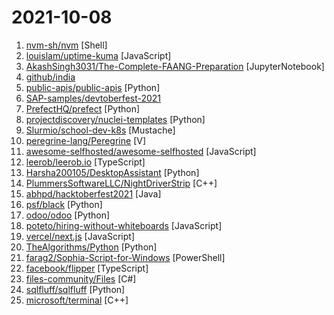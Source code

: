 # 2021-10-08

1. [nvm-sh/nvm](https://github.com/nvm-sh/nvm "Node Version Manager - POSIX-compliant bash script to manage multiple active node.js versions") [Shell]
2. [louislam/uptime-kuma](https://github.com/louislam/uptime-kuma "A fancy self-hosted monitoring tool") [JavaScript]
3. [AkashSingh3031/The-Complete-FAANG-Preparation](https://github.com/AkashSingh3031/The-Complete-FAANG-Preparation "This repository contains all the DSA (Data-Structures, Algorithms, 450 DSA by Love Babbar Bhaiya, FAANG Questions), Technical Subjects (OS + DBMS + SQL + CN + OOPs) Theory+Questions, FAANG Interview questions, and Miscellaneous Stuff (Programming MCQs, Puzzles, Aptitude, Reasoning). The Programming languages used for demonstration are C++, Pytho…") [JupyterNotebook]
4. [github/india](https://github.com/github/india "GitHub resources and information for the developer community in India") 
5. [public-apis/public-apis](https://github.com/public-apis/public-apis "A collective list of free APIs") [Python]
6. [SAP-samples/devtoberfest-2021](https://github.com/SAP-samples/devtoberfest-2021 "The home of Devtoberfest 2021 - an open celebration of what us developers do - coding and collaboration!") 
7. [PrefectHQ/prefect](https://github.com/PrefectHQ/prefect "The easiest way to automate your data") [Python]
8. [projectdiscovery/nuclei-templates](https://github.com/projectdiscovery/nuclei-templates "Community curated list of templates for the nuclei engine to find security vulnerabilities.") [Python]
9. [Slurmio/school-dev-k8s](https://github.com/Slurmio/school-dev-k8s "") [Mustache]
10. [peregrine-lang/Peregrine](https://github.com/peregrine-lang/Peregrine "An easy to use systems programming language with Python-like syntax.") [V]
11. [awesome-selfhosted/awesome-selfhosted](https://github.com/awesome-selfhosted/awesome-selfhosted "A list of Free Software network services and web applications which can be hosted on your own servers") [JavaScript]
12. [leerob/leerob.io](https://github.com/leerob/leerob.io "✨ My portfolio built with Next.js, Tailwind, Prisma, and Vercel.") [TypeScript]
13. [Harsha200105/DesktopAssistant](https://github.com/Harsha200105/DesktopAssistant "A Virtual Desktop Assistant Written in Python") [Python]
14. [PlummersSoftwareLLC/NightDriverStrip](https://github.com/PlummersSoftwareLLC/NightDriverStrip "NightDriver client for ESP32") [C++]
15. [abhpd/hacktoberfest2021](https://github.com/abhpd/hacktoberfest2021 "🌱 Contribute your favorite 📚 Data Structure implementation, 🕸 Algorithms, and 🎲 Projects. 😊 | Very Active Repository, Star and Share with your friends |") [Java]
16. [psf/black](https://github.com/psf/black "The uncompromising Python code formatter") [Python]
17. [odoo/odoo](https://github.com/odoo/odoo "Odoo. Open Source Apps To Grow Your Business.") [Python]
18. [poteto/hiring-without-whiteboards](https://github.com/poteto/hiring-without-whiteboards "⭐️ Companies that don't have a broken hiring process") [JavaScript]
19. [vercel/next.js](https://github.com/vercel/next.js "The React Framework") [JavaScript]
20. [TheAlgorithms/Python](https://github.com/TheAlgorithms/Python "All Algorithms implemented in Python") [Python]
21. [farag2/Sophia-Script-for-Windows](https://github.com/farag2/Sophia-Script-for-Windows "⚡ The most powerful PowerShell module on GitHub for Windows 10 & Windows 11 fine-tuning and tweaking") [PowerShell]
22. [facebook/flipper](https://github.com/facebook/flipper "A desktop debugging platform for mobile developers.") [TypeScript]
23. [files-community/Files](https://github.com/files-community/Files "A modern file manager that pushes the boundaries of the platform.") [C#]
24. [sqlfluff/sqlfluff](https://github.com/sqlfluff/sqlfluff "A SQL linter and auto-formatter for Humans") [Python]
25. [microsoft/terminal](https://github.com/microsoft/terminal "The new Windows Terminal and the original Windows console host, all in the same place!") [C++]
